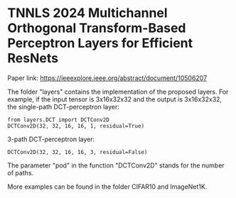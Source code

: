 # TNNLS 2024 Multichannel Orthogonal Transform-Based Perceptron Layers for Efficient ResNets

Paper link: https://ieeexplore.ieee.org/abstract/document/10506207

The folder "layers" contains the implementation of the proposed layers. 
For example, if the input tensor is 3x16x32x32 and the output is 3x16x32x32, 
the single-path DCT-perceptron layer: 

    from layers.DCT import DCTConv2D
    DCTConv2D(32, 32, 16, 16, 1, residual=True)
3-path DCT-perceptron layer: 

    DCTConv2D(32, 32, 16, 16, 3, residual=False)
The parameter "pod" in the function "DCTConv2D" stands for the number of paths.

More examples can be found in the folder CIFAR10 and ImageNet1K.
